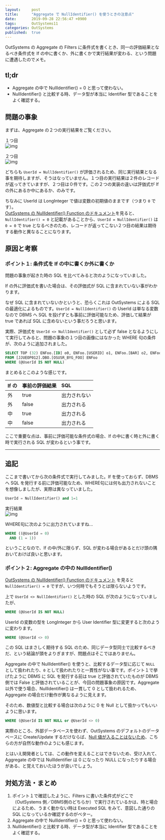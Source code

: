 ```yaml
---
layout:     post
title:      "Aggregate で NullIdentifier() を使うときの注意点"
date:       2019-09-28 22:56:47 +0900
tags:       OutSystems11
categories: OutSystems
published:  true
---
```


OutSystems の Aggregate の Filters に条件式を書くとき、同一の評価結果となるべき条件式を If の中に書くか、外に書くかで実行結果が変わる、という問題に遭遇したのでメモ。

## tl;dr

- Aggregate の中で NullIdentifier() = 0 と思って使わない。
- NullIdentifier() と比較する時、データ型が本当に Identifier 型であることをよく確認する。

## 問題の事象

まずは、Aggregate の２つの実行結果をご覧ください。  

１つ目  
![img](https://lh3.googleusercontent.com/lQLRgKD7nq52mkKoCqNjSaLh-ET6hmB3GgJCC3GENPX8WO0bxXN3FwxuuhnkiO9YoY8yf5KI5e8K3_FQ38HqWQKVe6QE2QLseKu15joPVxrIj7lRpWhqlCGHeyhNwEX_RkcrTG2XH-o=w559-h294-no)

２つ目  
![img](https://lh3.googleusercontent.com/4K6AC9y5WPDaEssYHdGa5Za4D77JdpBRzUK2aGIp7qMU8Im4FSYTv9swpHdJbElV25F-5dQtedHYHwV1y8viSoLKiKZ9koJzCyVAPRta8gg3xAsL0V7n9rg4pwedja2WmZe7xOYbVmc=w559-h294-no)

どちらも `UserId = NullIdentifier()` が評価されるため、同じ実行結果となる事を期待しますが、そうはなっていません。１つ目の実行結果は２件のレコードが返ってきていますが、２つ目は０件です。この２つの実装の違いは評価式が If の外にあるか中にあるか、のみです。  

ちなみに UserId は LongInteger で値は変数の初期値のままです（つまり `0` です）。  
[OutSystems の NullIdentifier() Function のドキュメント](https://success.outsystems.com/Documentation/11/Reference/OutSystems_Language/Logic/Built-in_Functions/Data_Conversion#NullIdentifier)を見ると、 `NullIdentifier() = 0` と記載があることから、`UserId = NullIdentifier()` は `0 = 0` で true となるべきのため、レコードが返ってこない２つ目の結果は期待する動作と異なることになります。

## 原因と考察

### ポイント１: 条件式を If の中に書くか外に書くか

問題の事象が起きた時の SQL を比べてみると次のようになっていました。

<script src="https://gist.github.com/yamagh/cc365d508ed9dc4b37265ae69bf242d7.js"></script>

If の外に評価式を書いた場合は、その評価式が SQL に含まれていない事がわかります。  

なぜ SQL に含まれていないかというと、恐らくこれは OutSystems による SQL の最適化によるものです。`UserId = NullIdentifier()` の UserId は単なる変数なので DBMS へ SQL を投げずとも事前に評価可能なため、評価して結果が true であれば SQL に含めないという事だろうと思います。  

実際、評価式を `UserId <> NullIdentifier()` として必ず false となるようにして実行してみると、問題の事象の１つ目の画像にはなかった WHERE 句の条件が、次のように追加されました。

```sql
SELECT TOP (32) ENFoo.[ID] o0, ENFoo.[USERID] o1, ENFoo.[BAR] o2, ENFoo.[DATE] o3, ENFoo.[TIME] o4, ENFoo.[LONGINT] o5
FROM [JJUEOP012].DBO.[OSUSR_BYG_FOO] ENFoo
WHERE (@UserId IS NOT NULL)
```

まとめるとこのような感じです。

| If の | 事前の評価結果 | SQL          |
|:------|:---------------|:-------------|
| 外    | true           | 出力されない |
| 外    | false          | 出力される   |
| 中    | true           | 出力される   |
| 中    | false          | 出力される   |

ここで重要な点は、事前に評価可能な条件式の場合、If の中に書く時と外に書く時で実行される SQL が変わるという事です。

---

## 追記

ここまで書いてから次の条件式で実行してみました。If を使っておらず、DBMS へ SQL を発行する前に評価可能なため、WHERE句には何も出力されないことを想像しましたが、実際は異なっていました。

```sql
UserId = NullIdentifier() and 1=1
```

実行結果  
![img](https://lh3.googleusercontent.com/AQQd2ldpiGsi66i16RUF8GGSGjln4HfqF_KY2-9PN7spX8qVm579U8pcPrjJ21yefFR5zR2Kn4rBFq9v1UsqzNZgGeY62_ZrflCmzbXc4QeHFvRwPTGPrLKsHBmtcw0TFIskF69fgok=w800-h335-no)

WHERE句に次のように出力されていますね...  

```sql
WHERE ((@UserId = 0)
  AND (1 = 1))
```

ということなので、If の中/外に限らず、SQL が変わる場合があるとだけ頭の隅おいておけば良いと思います。

### ポイント２: Aggregate の中の NullIdentifier()

[OutSystems の NullIdentifier() Function のドキュメント](https://success.outsystems.com/Documentation/11/Reference/OutSystems_Language/Logic/Built-in_Functions/Data_Conversion#NullIdentifier) を見ると `NullIdentifier() = 0` ですが、いつ何時でもそうとは限らないようです。  

上で `UserId <> NullIdentifier()` とした時の SQL が次のようになっていましたが、

```sql
WHERE (@UserId IS NOT NULL)
```

UserId の変数の型を LongInteger から User Identifier 型に変更すると次のように変わります。

```sql
WHERE (@UserId <> 0)
```

この SQL はまさしく期待する SQL のため、同じデータ型同士で比較するべきだ、という結論が頭をよりぎますが、問題点はそこではありません。  

Aggregate の中で NullIdentifier() を使うと、比較するデータ型に応じて `NULL` として扱われたり、`0` として扱われたりと一貫性がない事です。ポイント１で挙げたように DBMS に SQL を発行する前は true と評価されていたものが DBMS 側では False と評価されていることが、今回の問題事象の原因です。Aggregate 以外で使う場合、NullIdentifier() は一貫して 0 として扱われるため、Aggregate の場合だけ動作が異なるように見えます。  

そのため、数値型と比較する場合は次のように 0 を Null として扱かってもいいように思います。

```sql
WHERE (@UserId IS NOT NULL or @UserId <> 0)
```

実際のところ、外部データベースを使わず、OutSystems のデフォルトのデータベースに Create/Update するだけならば、[Null 値が入ることはないため](https://success.outsystems.com/Documentation/11/Reference/OutSystems_Language/Data/Database_Reference/Default_Values_on_Database)、こちらの方が自然な動作のようにも感じます。  

とはいえ開発者としては、この動作を変えることはできないため、受け入れて、Aggregate の中では NullIdentifier は 0 になったり NULL になったりする場合がある、と覚えておいたほうが良いでしょう。

## 対処方法・まとめ

1. ポイント１で確認したように、Filters に書いた条件式がどこで（OutSystems 側／DBMS側のどちらか）で実行されているかは、時と場合によるため、うまく動かない時は Executed SQL をみて、意図した通りの SQL になっているか確認するのがベター。
2. Aggregate の中で NullIdentifier() = 0 と思って使わない。
3. NullIdentifier() と比較する時、データ型が本当に Identifier 型であることをよく確認する。
